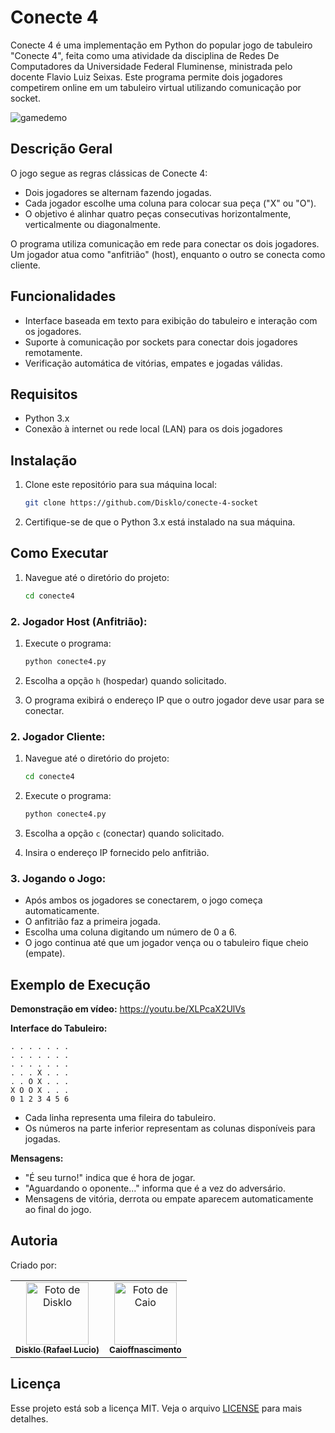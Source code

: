 # Conecte 4

Conecte 4 é uma implementação em Python do popular jogo de tabuleiro "Conecte 4", feita como uma atividade da disciplina de Redes De Computadores da Universidade Federal Fluminense, ministrada pelo docente Flavio Luiz Seixas. Este programa permite dois jogadores competirem online em um tabuleiro virtual utilizando comunicação por socket.

![gamedemo](https://github.com/user-attachments/assets/cb774f5d-4769-4340-b5e0-0a4399594bbe)

## Descrição Geral

O jogo segue as regras clássicas de Conecte 4:
- Dois jogadores se alternam fazendo jogadas.
- Cada jogador escolhe uma coluna para colocar sua peça ("X" ou "O").
- O objetivo é alinhar quatro peças consecutivas horizontalmente, verticalmente ou diagonalmente.

O programa utiliza comunicação em rede para conectar os dois jogadores. Um jogador atua como "anfitrião" (host), enquanto o outro se conecta como cliente.

## Funcionalidades
- Interface baseada em texto para exibição do tabuleiro e interação com os jogadores.
- Suporte à comunicação por sockets para conectar dois jogadores remotamente.
- Verificação automática de vitórias, empates e jogadas válidas.

## Requisitos
- Python 3.x
- Conexão à internet ou rede local (LAN) para os dois jogadores

## Instalação
1. Clone este repositório para sua máquina local:
   ```bash
   git clone https://github.com/Disklo/conecte-4-socket
   ```

3. Certifique-se de que o Python 3.x está instalado na sua máquina.

## Como Executar
1. Navegue até o diretório do projeto:
   ```bash
   cd conecte4
   ```

### 2. Jogador Host (Anfitrião):
1. Execute o programa:
   ```bash
   python conecte4.py
   ```

3. Escolha a opção `h` (hospedar) quando solicitado.
4. O programa exibirá o endereço IP que o outro jogador deve usar para se conectar.

### 2. Jogador Cliente:
1. Navegue até o diretório do projeto:
   ```bash
   cd conecte4
   ```

2. Execute o programa:
   ```bash
   python conecte4.py
   ```

3. Escolha a opção `c` (conectar) quando solicitado.
4. Insira o endereço IP fornecido pelo anfitrião.

### 3. Jogando o Jogo:
- Após ambos os jogadores se conectarem, o jogo começa automaticamente.
- O anfitrião faz a primeira jogada.
- Escolha uma coluna digitando um número de 0 a 6.
- O jogo continua até que um jogador vença ou o tabuleiro fique cheio (empate).

## Exemplo de Execução

**Demonstração em vídeo:**
<a href="https://youtu.be/XLPcaX2UlVs">https://youtu.be/XLPcaX2UlVs</a>

**Interface do Tabuleiro:**
```
. . . . . . .
. . . . . . .
. . . . . . .
. . . X . . .
. . O X . . .
X O O X . . .
0 1 2 3 4 5 6
```
- Cada linha representa uma fileira do tabuleiro.
- Os números na parte inferior representam as colunas disponíveis para jogadas.

**Mensagens:**
- "É seu turno!" indica que é hora de jogar.
- "Aguardando o oponente..." informa que é a vez do adversário.
- Mensagens de vitória, derrota ou empate aparecem automaticamente ao final do jogo.

## Autoria
Criado por:

<table>
  <tr>
    <td align="center">
      <a href="https://github.com/Disklo" title="Perfil de Disklo">
        <img src="https://avatars.githubusercontent.com/u/24628410?v=4" width="100px;" alt="Foto de Disklo"/><br>
        <sub>
          <b>Disklo (Rafael Lucio)</b>
        </sub>
      </a>
    </td>
    <td align="center">
      <a href="https://github.com/caioffnascimento" title="Caio Nascimento">
        <img src="https://avatars.githubusercontent.com/u/112733099?v=4" width="100px;" alt="Foto de Caio"/><br>
        <sub>
          <b>Caioffnascimento</b>
        </sub>
      </a>
    </td>
  </tr>
</table>

## Licença
Esse projeto está sob a licença MIT. Veja o arquivo [LICENSE](LICENSE.md) para mais detalhes.
